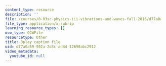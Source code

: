 ```yaml
---
content_type: resource
description: ''
file: /courses/8-03sc-physics-iii-vibrations-and-waves-fall-2016/d77a0a59902a2d3cad4412690abc2912_I0YACDaY-ww.srt
file_type: application/x-subrip
learning_resource_types: []
ocw_type: OCWFile
resourcetype: Other
title: 3play caption file
uid: d77a0a59-902a-2d3c-ad44-12690abc2912
video_metadata:
  youtube_id: null
---
```

